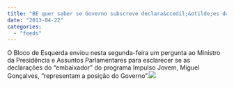 ```yaml
---
title: "BE quer saber se Governo subscreve declara&ccedil;&otilde;es do &ldquo;embaixador&ldquo; do Impulso Jovem"
date: "2013-04-22"
categories: 
  - "feeds"
---
```


O Bloco de Esquerda enviou nesta segunda-feira um pergunta ao Ministro da Presidência e Assuntos Parlamentares para esclarecer se as declarações do “embaixador” do programa Impulso Jovem, Miguel Gonçalves, “representam a posição do Governo”.![](http://feeds.feedburner.com/~r/PublicoRSS/~4/izF4Ek9H11w)
